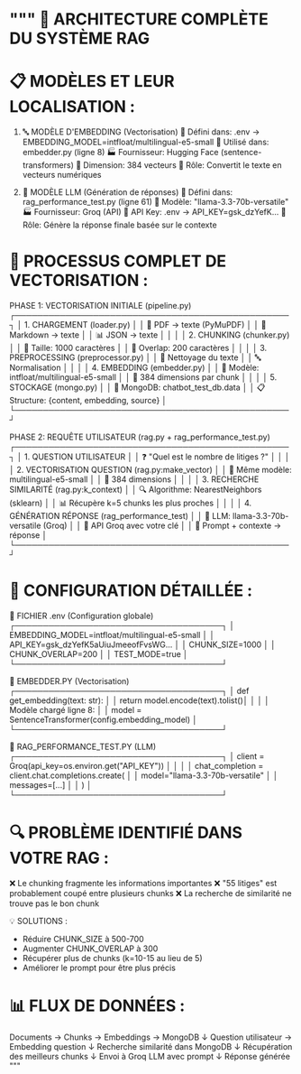 """
🧠 ARCHITECTURE COMPLÈTE DU SYSTÈME RAG
======================================

📋 MODÈLES ET LEUR LOCALISATION :
===============================

1. 🔤 MODÈLE D'EMBEDDING (Vectorisation)
   📍 Défini dans: .env → EMBEDDING_MODEL=intfloat/multilingual-e5-small
   📍 Utilisé dans: embedder.py (ligne 8)
   🏭 Fournisseur: Hugging Face (sentence-transformers)
   📐 Dimension: 384 vecteurs
   🎯 Rôle: Convertit le texte en vecteurs numériques

2. 🤖 MODÈLE LLM (Génération de réponses)
   📍 Défini dans: rag_performance_test.py (ligne 61)
   📍 Modèle: "llama-3.3-70b-versatile"
   🏭 Fournisseur: Groq (API)
   🔑 API Key: .env → API_KEY=gsk_dzYefK...
   🎯 Rôle: Génère la réponse finale basée sur le contexte

🔄 PROCESSUS COMPLET DE VECTORISATION :
=====================================

PHASE 1: VECTORISATION INITIALE (pipeline.py)
┌─────────────────────────────────────────────────┐
│ 1. CHARGEMENT (loader.py)                      │
│    📄 PDF → texte (PyMuPDF)                   │
│    📝 Markdown → texte                         │
│    📊 JSON → texte                             │
│                                                │
│ 2. CHUNKING (chunker.py)                      │
│    📏 Taille: 1000 caractères                 │
│    🔗 Overlap: 200 caractères                 │
│                                                │
│ 3. PREPROCESSING (preprocessor.py)             │
│    🧹 Nettoyage du texte                      │
│    🔤 Normalisation                           │
│                                                │
│ 4. EMBEDDING (embedder.py)                    │
│    🧠 Modèle: intfloat/multilingual-e5-small │
│    📐 384 dimensions par chunk                 │
│                                                │
│ 5. STOCKAGE (mongo.py)                        │
│    💾 MongoDB: chatbot_test_db.data          │
│    📋 Structure: {content, embedding, source} │
└─────────────────────────────────────────────────┘

PHASE 2: REQUÊTE UTILISATEUR (rag.py + rag_performance_test.py)
┌─────────────────────────────────────────────────┐
│ 1. QUESTION UTILISATEUR                        │
│    ❓ "Quel est le nombre de litiges ?"        │
│                                                │
│ 2. VECTORISATION QUESTION (rag.py:make_vector) │
│    🧠 Même modèle: multilingual-e5-small      │
│    📐 384 dimensions                           │
│                                                │
│ 3. RECHERCHE SIMILARITÉ (rag.py:k_context)    │
│    🔍 Algorithme: NearestNeighbors (sklearn)  │
│    📊 Récupère k=5 chunks les plus proches    │
│                                                │
│ 4. GÉNÉRATION RÉPONSE (rag_performance_test)   │
│    🤖 LLM: llama-3.3-70b-versatile (Groq)    │
│    🔑 API Groq avec votre clé                 │
│    📝 Prompt + contexte → réponse             │
└─────────────────────────────────────────────────┘

🔧 CONFIGURATION DÉTAILLÉE :
===========================

📁 FICHIER .env (Configuration globale)
┌─────────────────────────────────────┐
│ EMBEDDING_MODEL=intfloat/multilingual-e5-small │
│ API_KEY=gsk_dzYefK5aUiuJmeeofFvsWG... │
│ CHUNK_SIZE=1000                     │
│ CHUNK_OVERLAP=200                   │
│ TEST_MODE=true                      │
└─────────────────────────────────────┘

📄 EMBEDDER.PY (Vectorisation)
┌─────────────────────────────────────┐
│ def get_embedding(text: str):       │
│   return model.encode(text).tolist()│
│                                     │
│ Modèle chargé ligne 8:              │
│ model = SentenceTransformer(config.embedding_model) │
└─────────────────────────────────────┘

🤖 RAG_PERFORMANCE_TEST.PY (LLM)
┌─────────────────────────────────────┐
│ client = Groq(api_key=os.environ.get("API_KEY")) │
│                                     │
│ chat_completion = client.chat.completions.create( │
│   model="llama-3.3-70b-versatile"  │
│   messages=[...]                   │
│ )                                  │
└─────────────────────────────────────┘

🔍 PROBLÈME IDENTIFIÉ DANS VOTRE RAG :
====================================

❌ Le chunking fragmente les informations importantes
❌ "55 litiges" est probablement coupé entre plusieurs chunks
❌ La recherche de similarité ne trouve pas le bon chunk

💡 SOLUTIONS :
- Réduire CHUNK_SIZE à 500-700
- Augmenter CHUNK_OVERLAP à 300
- Récupérer plus de chunks (k=10-15 au lieu de 5)
- Améliorer le prompt pour être plus précis

📊 FLUX DE DONNÉES :
==================

Documents → Chunks → Embeddings → MongoDB
    ↓
Question utilisateur → Embedding question
    ↓
Recherche similarité dans MongoDB
    ↓
Récupération des meilleurs chunks
    ↓
Envoi à Groq LLM avec prompt
    ↓
Réponse générée
"""
